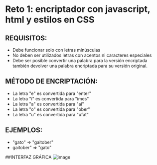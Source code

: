 # Reto 1: encriptador con javascript, html y estilos en CSS

## REQUISITOS: 
- Debe funcionar solo con letras minúsculas
- No deben ser utilizados letras con acentos ni caracteres especiales
- Debe ser posible convertir una palabra para la versión encriptada también devolver una palabra encriptada para su versión original.

## MÉTODO DE ENCRIPTACIÓN: 
- La letra "e" es convertida para "enter"
- La letra "i" es convertida para "imes"
- La letra "a" es convertida para "ai"
- La letra "o" es convertida para "ober"
- La letra "u" es convertida para "ufat"

## EJEMPLOS: 
- "gato" => "gaitober"
-  gaitober" => "gato"

##INTERFAZ GRÁFICA
![image](https://user-images.githubusercontent.com/87032143/196216053-40174fd4-0329-4e6e-b671-5ae36ccd83d6.png)
